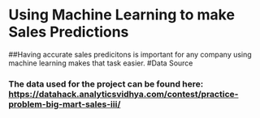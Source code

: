 # Using Machine Learning to make Sales Predictions
##Having accurate sales predicitons is important for any company using machine learning makes that task easier.
#Data Source
### The data used for the project can be found here: https://datahack.analyticsvidhya.com/contest/practice-problem-big-mart-sales-iii/
